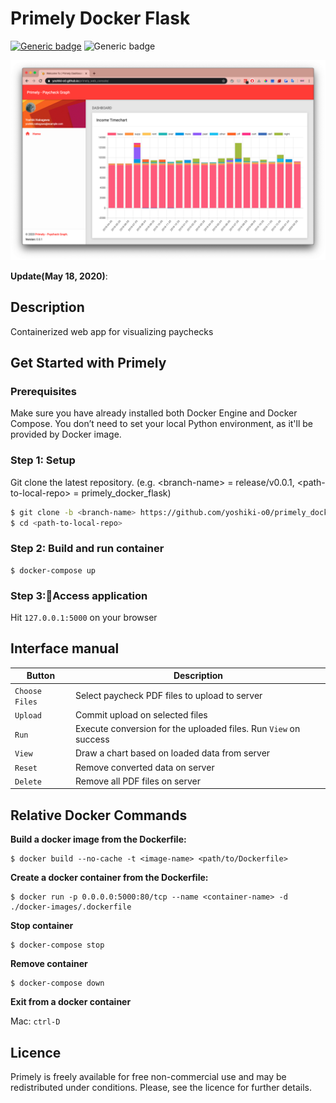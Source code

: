 # Primely Docker Flask

<!-- ##### Analyse your paycheck -->

[![Generic badge](https://img.shields.io/badge/python-v3.7.4-336E9F.svg)](https://shields.io/)
![Generic badge](https://img.shields.io/badge/flask-v1.1.2-red)

![Theme image](artworks/pay_web.jpg)

**Update(May 18, 2020)**: 

## Description
Containerized web app for visualizing paychecks

## Get Started with Primely
<!-- TODO Update below dates every time you commit!  -->

### Prerequisites
Make sure you have already installed both Docker Engine and Docker Compose.
You don’t need to set your local Python environment, 
as it'll be provided by Docker image.

### Step 1: Setup
Git clone the latest repository. (e.g. \<branch-name> = release/v0.0.1, \<path-to-local-repo> = primely_docker_flask)
```bash
$ git clone -b <branch-name> https://github.com/yoshiki-o0/primely_docker_flask.git
$ cd <path-to-local-repo>
```

### Step 2: Build and run container
```
$ docker-compose up
```


### Step 3:Access application

Hit `127.0.0.1:5000` on your browser

## Interface manual

| Button | Description |
|---|---|
| `Choose Files`| Select paycheck PDF files to upload to server|
| `Upload`| Commit upload on selected files|
| `Run`| Execute conversion for the uploaded files. Run `View` on success|
| `View`| Draw a chart based on loaded data from server|
| `Reset`| Remove converted data on server|
| `Delete`| Remove all PDF files on server|


## Relative Docker Commands

**Build a docker image from the Dockerfile:**
```
$ docker build --no-cache -t <image-name> <path/to/Dockerfile>
```

**Create a docker container from the Dockerfile:**
```
$ docker run -p 0.0.0.0:5000:80/tcp --name <container-name> -d ./docker-images/.dockerfile
```

**Stop container**
```
$ docker-compose stop
```

**Remove container**
```
$ docker-compose down
```

**Exit from a docker container**

Mac:
`ctrl-D`


## Licence
Primely is freely available for free non-commercial use and may be redistributed under conditions. Please, see the licence for further details.